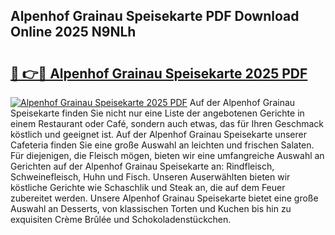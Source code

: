 ## Alpenhof Grainau Speisekarte PDF Download Online 2025 N9NLh

# <h2><a href="http://gcebud5.nevu.top/?p=Alpenhof+Grainau+Speisekarte">🔗 👉🔴 Alpenhof Grainau Speisekarte 2025 PDF</a></h2>

[![Alpenhof Grainau Speisekarte 2025 PDF](https://i.imgur.com/dBaPXMq.png)](http://gcebud5.nevu.top/?p=Alpenhof+Grainau+Speisekarte)
Auf der Alpenhof Grainau Speisekarte finden Sie nicht nur eine Liste der angebotenen Gerichte in einem Restaurant oder Café, sondern auch etwas, das für Ihren Geschmack köstlich und geeignet ist. Auf der Alpenhof Grainau Speisekarte unserer Cafeteria finden Sie eine große Auswahl an leichten und frischen Salaten. Für diejenigen, die Fleisch mögen, bieten wir eine umfangreiche Auswahl an Gerichten auf der Alpenhof Grainau Speisekarte an: Rindfleisch, Schweinefleisch, Huhn und Fisch. Unseren Auserwählten bieten wir köstliche Gerichte wie Schaschlik und Steak an, die auf dem Feuer zubereitet werden. Unsere Alpenhof Grainau Speisekarte bietet eine große Auswahl an Desserts, von klassischen Torten und Kuchen bis hin zu exquisiten Crème Brûlée und Schokoladenstückchen.
